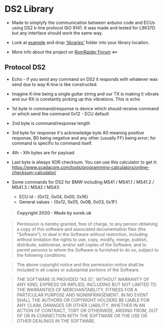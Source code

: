 # DS2 Library
*	Made to simplyfy the communication between arduino code and ECUs using DS2 k-line protocol ISO 9141.
	It was made and tested for L9637D but any interface should work the same way. 

*	Look at [example](example/BasicExample/BasicExample.ino) and drop ['libraries'](example/BasicExample/) folder into your library location.

*	More info about the project on [RomRaider Forum](https://www.romraider.com/forum/viewtopic.php?f=58&t=17030) <==

## Protocol DS2
*	Echo - if you send any command on DS2 it responds with whatever was send due to way K-line is like constructed.
*	Imagine K-line being a single guitar string and our TX is making it vibrate and our RX is constantly picking up this vibrations. This is echo
	
*	1st byte in command/response is device which should receive command or which send the command
	0x12 - ECU default

*	2nd byte is command/response length

*	3rd byte for response it's acknowledge byte A0 meaning positive response, B0 being negative and any other (usually FF) being error; for command is specific to command itself.
	
*	4th - Xth bytes are for payload

*	Last byte is always XOR checksum. You can use this calculator to get it: https://www.scadacore.com/tools/programming-calculators/online-checksum-calculator/

*	Some commands for DS2 for BMW including MS41 / MS41.1 / MS41.2 / MS41.3 / MS42 / MS43:
	-	ECU id - {0x12, 0x04, 0x00, 0x16}
	-	General values - {0x12, 0x05, 0x0B, 0x03, 0x1F}
	
	
> #### Copyright 2020 - Made by sorek.uk

> Permission is hereby granted, free of charge, to any person obtaining a copy of this software
> and associated documentation files (the "Software"), to deal in the Software without restriction,
> including without limitation the rights to use, copy, modify, merge, publish, distribute, sublicense,
> and/or sell copies of the Software, and to permit persons to whom the Software is furnished to do so,
> subject to the following conditions:

> The above copyright notice and this permission notice shall be included in all copies or substantial portions of the Software.

> THE SOFTWARE IS PROVIDED "AS IS", WITHOUT WARRANTY OF ANY KIND, EXPRESS OR IMPLIED, INCLUDING BUT NOT LIMITED TO THE WARRANTIES OF MERCHANTABILITY,
> FITNESS FOR A PARTICULAR PURPOSE AND NONINFRINGEMENT. IN NO EVENT SHALL THE AUTHORS OR COPYRIGHT HOLDERS BE LIABLE FOR ANY CLAIM, DAMAGES OR OTHER LIABILITY,
> WHETHER IN AN ACTION OF CONTRACT, TORT OR OTHERWISE, ARISING FROM, OUT OF OR IN CONNECTION WITH THE SOFTWARE OR THE USE OR OTHER DEALINGS IN THE SOFTWARE.

